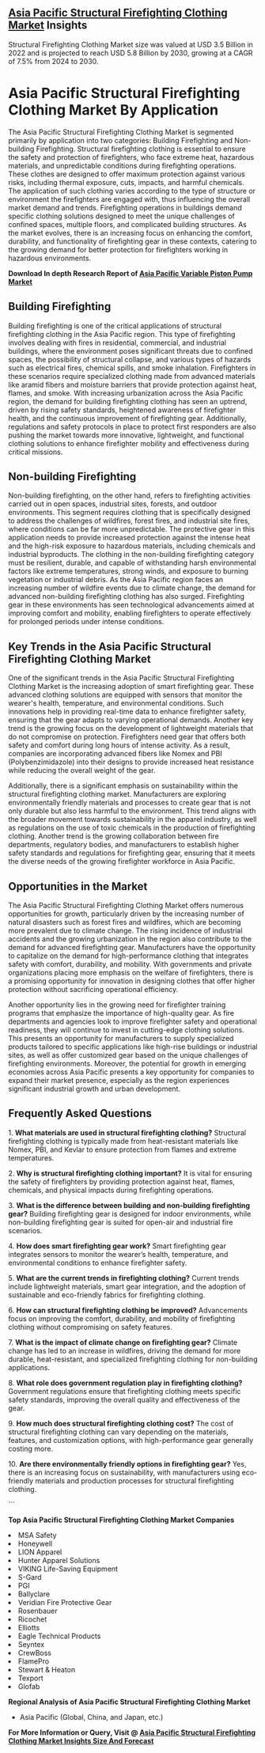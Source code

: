 <h2><a href="https://www.verifiedmarketreports.com/download-sample/?rid=273314&amp;utm_source=Github-Feb&amp;utm_medium=219" target="_blank">Asia Pacific Structural Firefighting Clothing Market</a> Insights</h2><p>Structural Firefighting Clothing Market size was valued at USD 3.5 Billion in 2022 and is projected to reach USD 5.8 Billion by 2030, growing at a CAGR of 7.5% from 2024 to 2030.</p><p><h1>Asia Pacific Structural Firefighting Clothing Market By Application</h1> <p>The Asia Pacific Structural Firefighting Clothing Market is segmented primarily by application into two categories: Building Firefighting and Non-building Firefighting. Structural firefighting clothing is essential to ensure the safety and protection of firefighters, who face extreme heat, hazardous materials, and unpredictable conditions during firefighting operations. These clothes are designed to offer maximum protection against various risks, including thermal exposure, cuts, impacts, and harmful chemicals. The application of such clothing varies according to the type of structure or environment the firefighters are engaged with, thus influencing the overall market demand and trends. Firefighting operations in buildings demand specific clothing solutions designed to meet the unique challenges of confined spaces, multiple floors, and complicated building structures. As the market evolves, there is an increasing focus on enhancing the comfort, durability, and functionality of firefighting gear in these contexts, catering to the growing demand for better protection for firefighters working in hazardous environments.</p> <p><p><strong>Download In depth Research Report of <a href="https://www.verifiedmarketreports.com/download-sample/?rid=236118&amp;utm_source=Pulse-Dec&amp;utm_medium=219" target="_blank">Asia Pacific Variable Piston Pump Market</a></strong></p></p> <h2>Building Firefighting</h2> <p>Building firefighting is one of the critical applications of structural firefighting clothing in the Asia Pacific region. This type of firefighting involves dealing with fires in residential, commercial, and industrial buildings, where the environment poses significant threats due to confined spaces, the possibility of structural collapse, and various types of hazards such as electrical fires, chemical spills, and smoke inhalation. Firefighters in these scenarios require specialized clothing made from advanced materials like aramid fibers and moisture barriers that provide protection against heat, flames, and smoke. With increasing urbanization across the Asia Pacific region, the demand for building firefighting clothing has seen an uptrend, driven by rising safety standards, heightened awareness of firefighter health, and the continuous improvement of firefighting gear. Additionally, regulations and safety protocols in place to protect first responders are also pushing the market towards more innovative, lightweight, and functional clothing solutions to enhance firefighter mobility and effectiveness during critical missions.</p> <h2>Non-building Firefighting</h2> <p>Non-building firefighting, on the other hand, refers to firefighting activities carried out in open spaces, industrial sites, forests, and outdoor environments. This segment requires clothing that is specifically designed to address the challenges of wildfires, forest fires, and industrial site fires, where conditions can be far more unpredictable. The protective gear in this application needs to provide increased protection against the intense heat and the high-risk exposure to hazardous materials, including chemicals and industrial byproducts. The clothing in the non-building firefighting category must be resilient, durable, and capable of withstanding harsh environmental factors like extreme temperatures, strong winds, and exposure to burning vegetation or industrial debris. As the Asia Pacific region faces an increasing number of wildfire events due to climate change, the demand for advanced non-building firefighting clothing has also surged. Firefighting gear in these environments has seen technological advancements aimed at improving comfort and mobility, enabling firefighters to operate effectively for prolonged periods under intense conditions.</p> <h2>Key Trends in the Asia Pacific Structural Firefighting Clothing Market</h2> <p>One of the significant trends in the Asia Pacific Structural Firefighting Clothing Market is the increasing adoption of smart firefighting gear. These advanced clothing solutions are equipped with sensors that monitor the wearer's health, temperature, and environmental conditions. Such innovations help in providing real-time data to enhance firefighter safety, ensuring that the gear adapts to varying operational demands. Another key trend is the growing focus on the development of lightweight materials that do not compromise on protection. Firefighters need gear that offers both safety and comfort during long hours of intense activity. As a result, companies are incorporating advanced fibers like Nomex and PBI (Polybenzimidazole) into their designs to provide increased heat resistance while reducing the overall weight of the gear.</p> <p>Additionally, there is a significant emphasis on sustainability within the structural firefighting clothing market. Manufacturers are exploring environmentally friendly materials and processes to create gear that is not only durable but also less harmful to the environment. This trend aligns with the broader movement towards sustainability in the apparel industry, as well as regulations on the use of toxic chemicals in the production of firefighting clothing. Another trend is the growing collaboration between fire departments, regulatory bodies, and manufacturers to establish higher safety standards and regulations for firefighting gear, ensuring that it meets the diverse needs of the growing firefighter workforce in Asia Pacific.</p> <h2>Opportunities in the Market</h2> <p>The Asia Pacific Structural Firefighting Clothing Market offers numerous opportunities for growth, particularly driven by the increasing number of natural disasters such as forest fires and wildfires, which are becoming more prevalent due to climate change. The rising incidence of industrial accidents and the growing urbanization in the region also contribute to the demand for advanced firefighting gear. Manufacturers have the opportunity to capitalize on the demand for high-performance clothing that integrates safety with comfort, durability, and mobility. With governments and private organizations placing more emphasis on the welfare of firefighters, there is a promising opportunity for innovation in designing clothes that offer higher protection without sacrificing operational efficiency.</p> <p>Another opportunity lies in the growing need for firefighter training programs that emphasize the importance of high-quality gear. As fire departments and agencies look to improve firefighter safety and operational readiness, they will continue to invest in cutting-edge clothing solutions. This presents an opportunity for manufacturers to supply specialized products tailored to specific applications like high-rise buildings or industrial sites, as well as offer customized gear based on the unique challenges of firefighting environments. Moreover, the potential for growth in emerging economies across Asia Pacific presents a key opportunity for companies to expand their market presence, especially as the region experiences significant industrial growth and urban development.</p> <h2>Frequently Asked Questions</h2> <p>1. <b>What materials are used in structural firefighting clothing?</b> Structural firefighting clothing is typically made from heat-resistant materials like Nomex, PBI, and Kevlar to ensure protection from flames and extreme temperatures.</p> <p>2. <b>Why is structural firefighting clothing important?</b> It is vital for ensuring the safety of firefighters by providing protection against heat, flames, chemicals, and physical impacts during firefighting operations.</p> <p>3. <b>What is the difference between building and non-building firefighting gear?</b> Building firefighting gear is designed for indoor environments, while non-building firefighting gear is suited for open-air and industrial fire scenarios.</p> <p>4. <b>How does smart firefighting gear work?</b> Smart firefighting gear integrates sensors to monitor the wearer’s health, temperature, and environmental conditions to enhance firefighter safety.</p> <p>5. <b>What are the current trends in firefighting clothing?</b> Current trends include lightweight materials, smart gear integration, and the adoption of sustainable and eco-friendly fabrics for firefighting clothing.</p> <p>6. <b>How can structural firefighting clothing be improved?</b> Advancements focus on improving the comfort, durability, and mobility of firefighting clothing without compromising on safety features.</p> <p>7. <b>What is the impact of climate change on firefighting gear?</b> Climate change has led to an increase in wildfires, driving the demand for more durable, heat-resistant, and specialized firefighting clothing for non-building applications.</p> <p>8. <b>What role does government regulation play in firefighting clothing?</b> Government regulations ensure that firefighting clothing meets specific safety standards, improving the overall quality and effectiveness of the gear.</p> <p>9. <b>How much does structural firefighting clothing cost?</b> The cost of structural firefighting clothing can vary depending on the materials, features, and customization options, with high-performance gear generally costing more.</p> <p>10. <b>Are there environmentally friendly options in firefighting gear?</b> Yes, there is an increasing focus on sustainability, with manufacturers using eco-friendly materials and production processes for structural firefighting clothing.</p> ```</p><p><strong>Top Asia Pacific Structural Firefighting Clothing Market Companies</strong></p><div data-test-id=""><p><li>MSA Safety</li><li> Honeywell</li><li> LION Apparel</li><li> Hunter Apparel Solutions</li><li> VIKING Life-Saving Equipment</li><li> S-Gard</li><li> PGI</li><li> Ballyclare</li><li> Veridian Fire Protective Gear</li><li> Rosenbauer</li><li> Ricochet</li><li> Elliotts</li><li> Eagle Technical Products</li><li> Seyntex</li><li> CrewBoss</li><li> FlamePro</li><li> Stewart & Heaton</li><li> Texport</li><li> Glofab</li></p><div><strong>Regional Analysis of&nbsp;Asia Pacific Structural Firefighting Clothing Market</strong></div><ul><li dir="ltr"><p dir="ltr">Asia Pacific (Global, China, and Japan, etc.)</p></li></ul><p><strong>For More Information or Query, Visit @&nbsp;</strong><strong><a href="https://www.verifiedmarketreports.com/product/structural-firefighting-clothing-market/?utm_source=Github-Feb&amp;utm_medium=219" target="_blank">Asia Pacific Structural Firefighting Clothing Market Insights Size And Forecast</a></strong></p></div><h2>&nbsp;</h2><div data-test-id="">&nbsp;</div>
